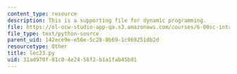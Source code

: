 ```yaml
---
content_type: resource
description: This is a supporting file for dynamic programming.
file: https://ol-ocw-studio-app-qa.s3.amazonaws.com/courses/6-00sc-introduction-to-computer-science-and-programming-spring-2011/31ad970f81c04e2456f2b1a1fab45b81_lec23.py
file_type: text/python-source
parent_uid: 142ece9e-e56e-5c28-8b69-1c969251db2d
resourcetype: Other
title: lec23.py
uid: 31ad970f-81c0-4e24-56f2-b1a1fab45b81
---
```

